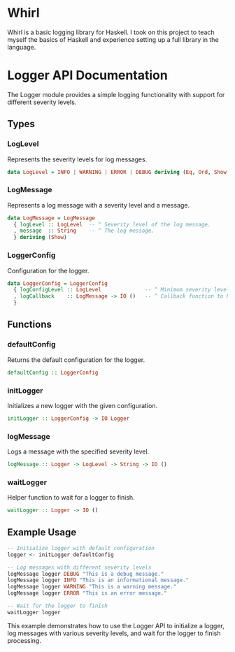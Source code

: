# Whirl

Whirl is a basic logging library for Haskell. I took on this project to teach
myself the basics of Haskell and experience setting up a full library in the
language.

# Logger API Documentation

The Logger module provides a simple logging functionality with support for different severity levels.

## Types

### LogLevel

Represents the severity levels for log messages.

```haskell
data LogLevel = INFO | WARNING | ERROR | DEBUG deriving (Eq, Ord, Show)
```

### LogMessage

Represents a log message with a severity level and a message.

```haskell
data LogMessage = LogMessage
  { logLevel :: LogLevel  -- ^ Severity level of the log message.
  , message  :: String    -- ^ The log message.
  } deriving (Show)
```

### LoggerConfig

Configuration for the logger.

```haskell
data LoggerConfig = LoggerConfig
  { logConfigLevel :: LogLevel              -- ^ Minimum severity level to log.
  , logCallback    :: LogMessage -> IO ()   -- ^ Callback function to handle log messages.
  }
```

## Functions

### defaultConfig

Returns the default configuration for the logger.

```haskell
defaultConfig :: LoggerConfig
```

### initLogger

Initializes a new logger with the given configuration.

```haskell
initLogger :: LoggerConfig -> IO Logger
```

### logMessage

Logs a message with the specified severity level.

```haskell
logMessage :: Logger -> LogLevel -> String -> IO ()
```

### waitLogger

Helper function to wait for a logger to finish.

```haskell
waitLogger :: Logger -> IO ()
```

## Example Usage

```haskell
-- Initialize logger with default configuration
logger <- initLogger defaultConfig

-- Log messages with different severity levels
logMessage logger DEBUG "This is a debug message."
logMessage logger INFO "This is an informational message."
logMessage logger WARNING "This is a warning message."
logMessage logger ERROR "This is an error message."

-- Wait for the logger to finish
waitLogger logger
```

This example demonstrates how to use the Logger API to initialize a logger, log messages with various severity levels, and wait for the logger to finish processing.
